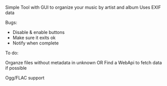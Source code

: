 Simple Tool with GUI to organize your music by artist and album
Uses EXIF data

Bugs:

- Disable & enable buttons
- Make sure it exits ok
- Notify when complete

To do:

Organze files without metadata in unknown
  OR
Find a WebApi to fetch data if possible

Ogg/FLAC support


